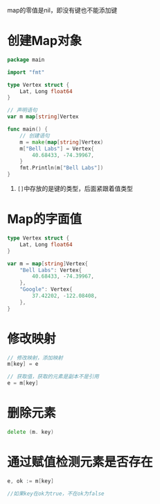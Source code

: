 map的零值是nil，即没有键也不能添加键

# 创建Map对象
```go
package main

import "fmt"

type Vertex struct {
	Lat, Long float64
}

// 声明语句
var m map[string]Vertex

func main() {
	// 创建语句
	m = make(map[string]Vertex)
	m["Bell Labs"] = Vertex{
		40.68433, -74.39967,
	}
	fmt.Println(m["Bell Labs"])
}
```
1. `[]`中存放的是键的类型，后面紧跟着值类型

# Map的字面值
```go
type Vertex struct {
	Lat, Long float64
}

var m = map[string]Vertex{
	"Bell Labs": Vertex{
		40.68433, -74.39967,
	},
	"Google": Vertex{
		37.42202, -122.08408,
	},
}
```

# 修改映射
```go
// 修改映射，添加映射
m[key] = e

// 获取值，获取的元素是副本不是引用
e = m[key]
```

# 删除元素
```go
delete (m. key)
```

# 通过赋值检测元素是否存在
```go
e, ok := m[key]

//如果key在ok为true，不在ok为false
```
